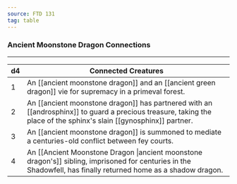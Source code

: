 ```yaml
---
source: FTD 131
tag: table
---
```


### Ancient Moonstone Dragon Connections
---
|d4|Connected Creatures|
|----|------------|
|1|An [[ancient moonstone dragon]] and an [[ancient green dragon]] vie for supremacy in a primeval forest.|
|2|An [[ancient moonstone dragon]] has partnered with an [[androsphinx]] to guard a precious treasure, taking the place of the sphinx's slain [[gynosphinx]] partner.|
|3|An [[ancient moonstone dragon]] is summoned to mediate a centuries-old conflict between fey courts.|
|4|An [[Ancient Moonstone Dragon \|ancient moonstone dragon's]] sibling, imprisoned for centuries in the Shadowfell, has finally returned home as a shadow dragon.|
